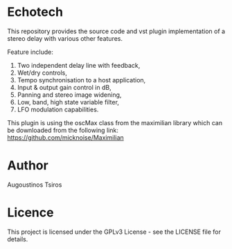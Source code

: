 # Echotech
This repository provides the source code and vst plugin implementation of a stereo delay with various other features.

Feature include:
1) Two independent delay line with feedback, 
2) Wet/dry controls,
3) Tempo synchronisation to a host application,
4) Input & output gain control in dB,
5) Panning and stereo image widening,
6) Low, band, high state variable filter,
7) LFO modulation capabilities.

This plugin is using the oscMax class from the maximilian library which can be downloaded from the following link:
https://github.com/micknoise/Maximilian

# Author
Augoustinos Tsiros

# Licence
This project is licensed under the GPLv3 License - see the LICENSE file for details.
